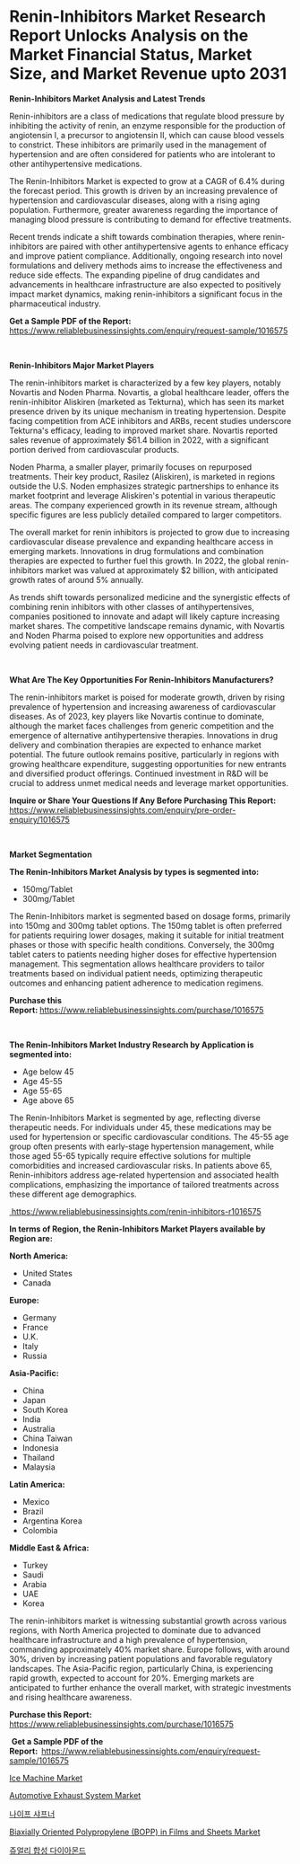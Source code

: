 <p><h1>Renin-Inhibitors Market Research Report Unlocks Analysis on the Market Financial Status, Market Size, and Market Revenue upto 2031</h1></p><p><strong>Renin-Inhibitors Market Analysis and Latest Trends</strong></p>
<p><p>Renin-inhibitors are a class of medications that regulate blood pressure by inhibiting the activity of renin, an enzyme responsible for the production of angiotensin I, a precursor to angiotensin II, which can cause blood vessels to constrict. These inhibitors are primarily used in the management of hypertension and are often considered for patients who are intolerant to other antihypertensive medications.</p><p>The Renin-Inhibitors Market is expected to grow at a CAGR of 6.4% during the forecast period. This growth is driven by an increasing prevalence of hypertension and cardiovascular diseases, along with a rising aging population. Furthermore, greater awareness regarding the importance of managing blood pressure is contributing to demand for effective treatments. </p><p>Recent trends indicate a shift towards combination therapies, where renin-inhibitors are paired with other antihypertensive agents to enhance efficacy and improve patient compliance. Additionally, ongoing research into novel formulations and delivery methods aims to increase the effectiveness and reduce side effects. The expanding pipeline of drug candidates and advancements in healthcare infrastructure are also expected to positively impact market dynamics, making renin-inhibitors a significant focus in the pharmaceutical industry.</p></p>
<p><strong>Get a Sample PDF of the Report:&nbsp;</strong> <a href="https://www.reliablebusinessinsights.com/enquiry/request-sample/1016575">https://www.reliablebusinessinsights.com/enquiry/request-sample/1016575</a></p>
<p>&nbsp;</p>
<p><strong>Renin-Inhibitors Major Market Players</strong></p>
<p><p>The renin-inhibitors market is characterized by a few key players, notably Novartis and Noden Pharma. Novartis, a global healthcare leader, offers the renin-inhibitor Aliskiren (marketed as Tekturna), which has seen its market presence driven by its unique mechanism in treating hypertension. Despite facing competition from ACE inhibitors and ARBs, recent studies underscore Tekturna's efficacy, leading to improved market share. Novartis reported sales revenue of approximately $61.4 billion in 2022, with a significant portion derived from cardiovascular products.</p><p>Noden Pharma, a smaller player, primarily focuses on repurposed treatments. Their key product, Rasilez (Aliskiren), is marketed in regions outside the U.S. Noden emphasizes strategic partnerships to enhance its market footprint and leverage Aliskiren's potential in various therapeutic areas. The company experienced growth in its revenue stream, although specific figures are less publicly detailed compared to larger competitors.</p><p>The overall market for renin inhibitors is projected to grow due to increasing cardiovascular disease prevalence and expanding healthcare access in emerging markets. Innovations in drug formulations and combination therapies are expected to further fuel this growth. In 2022, the global renin-inhibitors market was valued at approximately $2 billion, with anticipated growth rates of around 5% annually.</p><p>As trends shift towards personalized medicine and the synergistic effects of combining renin inhibitors with other classes of antihypertensives, companies positioned to innovate and adapt will likely capture increasing market shares. The competitive landscape remains dynamic, with Novartis and Noden Pharma poised to explore new opportunities and address evolving patient needs in cardiovascular treatment.</p></p>
<p>&nbsp;</p>
<p><strong>What Are The Key Opportunities For Renin-Inhibitors Manufacturers?</strong></p>
<p><p>The renin-inhibitors market is poised for moderate growth, driven by rising prevalence of hypertension and increasing awareness of cardiovascular diseases. As of 2023, key players like Novartis continue to dominate, although the market faces challenges from generic competition and the emergence of alternative antihypertensive therapies. Innovations in drug delivery and combination therapies are expected to enhance market potential. The future outlook remains positive, particularly in regions with growing healthcare expenditure, suggesting opportunities for new entrants and diversified product offerings. Continued investment in R&D will be crucial to address unmet medical needs and leverage market opportunities.</p></p>
<p><strong>Inquire or Share Your Questions If Any Before Purchasing This Report:</strong> <a href="https://www.reliablebusinessinsights.com/enquiry/pre-order-enquiry/1016575">https://www.reliablebusinessinsights.com/enquiry/pre-order-enquiry/1016575</a></p>
<p>&nbsp;</p>
<p><strong>Market Segmentation</strong></p>
<p><strong>The Renin-Inhibitors Market Analysis by types is segmented into:</strong></p>
<p><ul><li>150mg/Tablet</li><li>300mg/Tablet</li></ul></p>
<p><p>The Renin-Inhibitors market is segmented based on dosage forms, primarily into 150mg and 300mg tablet options. The 150mg tablet is often preferred for patients requiring lower dosages, making it suitable for initial treatment phases or those with specific health conditions. Conversely, the 300mg tablet caters to patients needing higher doses for effective hypertension management. This segmentation allows healthcare providers to tailor treatments based on individual patient needs, optimizing therapeutic outcomes and enhancing patient adherence to medication regimens.</p></p>
<p><strong>Purchase this Report:&nbsp;</strong><a href="https://www.reliablebusinessinsights.com/purchase/1016575">https://www.reliablebusinessinsights.com/purchase/1016575</a></p>
<p>&nbsp;</p>
<p><strong>The Renin-Inhibitors Market Industry Research by Application is segmented into:</strong></p>
<p><ul><li>Age below 45</li><li>Age 45-55</li><li>Age 55-65</li><li>Age above 65</li></ul></p>
<p><p>The Renin-Inhibitors Market is segmented by age, reflecting diverse therapeutic needs. For individuals under 45, these medications may be used for hypertension or specific cardiovascular conditions. The 45-55 age group often presents with early-stage hypertension management, while those aged 55-65 typically require effective solutions for multiple comorbidities and increased cardiovascular risks. In patients above 65, Renin-inhibitors address age-related hypertension and associated health complications, emphasizing the importance of tailored treatments across these different age demographics.</p></p>
<p><a href="https://www.reliablebusinessinsights.com/renin-inhibitors-r1016575">&nbsp;https://www.reliablebusinessinsights.com/renin-inhibitors-r1016575</a></p>
<p><strong>In terms of Region, the Renin-Inhibitors Market Players available by Region are:</strong></p>
<p>
    <p> <strong> North America: </strong>
        <ul>
            <li>United States</li>
            <li>Canada</li>
        </ul>
        </p> 
    <p> <strong> Europe: </strong>
        <ul>
            <li>Germany</li>
            <li>France</li>
            <li>U.K.</li>
            <li>Italy</li>
            <li>Russia</li>
        </ul>
        </p> 
    <p> <strong> Asia-Pacific: </strong>
        <ul>
            <li>China</li>
            <li>Japan</li>
            <li>South Korea</li>
            <li>India</li>
            <li>Australia</li>
            <li>China Taiwan</li>
            <li>Indonesia</li>
            <li>Thailand</li>
            <li>Malaysia</li>
        </ul>
        </p> 
    <p> <strong> Latin America: </strong>
        <ul>
            <li>Mexico</li>
            <li>Brazil</li>
            <li>Argentina Korea</li>
            <li>Colombia</li>
        </ul>
        </p> 
    <p> <strong> Middle East & Africa: </strong>
        <ul>
            <li>Turkey</li>
            <li>Saudi</li>
            <li>Arabia</li>
            <li>UAE</li>
            <li>Korea</li>
        </ul>
    </p>
    </p>
<p><p>The renin-inhibitors market is witnessing substantial growth across various regions, with North America projected to dominate due to advanced healthcare infrastructure and a high prevalence of hypertension, commanding approximately 40% market share. Europe follows, with around 30%, driven by increasing patient populations and favorable regulatory landscapes. The Asia-Pacific region, particularly China, is experiencing rapid growth, expected to account for 20%. Emerging markets are anticipated to further enhance the overall market, with strategic investments and rising healthcare awareness.</p></p>
<p><strong>Purchase this Report: </strong><a href="https://www.reliablebusinessinsights.com/purchase/1016575">https://www.reliablebusinessinsights.com/purchase/1016575</a></p>
<p>&nbsp;<strong>Get a Sample PDF of the Report:&nbsp;&nbsp;</strong><a href="https://www.reliablebusinessinsights.com/enquiry/request-sample/1016575">https://www.reliablebusinessinsights.com/enquiry/request-sample/1016575</a></p>
<p><strong></strong></p>
<p><p><a href="https://medium.com/@christopher.fisher66709/the-ice-machine-market-research-report-provides-an-in-depth-and-up-to-date-analysis-of-the-e94a86c9f8fb">Ice Machine Market</a></p><p><a href="https://www.linkedin.com/pulse/automotive-exhaust-system-industry-sector-new-technologies-bhkne?trackingId=RIdVAFj4TB6cyJxlVn2ZxA%3D%3D">Automotive Exhaust System Market</a></p><p><a href="https://medium.com/@leannebruen2023/%EC%84%B8%EA%B3%84-knife-sharpener-market-%EC%9D%80-2024%EC%97%90%EC%84%9C-2031%EB%A1%9C-%EC%97%B0%ED%8F%89%EA%B7%A0-%EC%A6%9D%EA%B0%80%EC%9C%A8%EC%9D%84-%EB%B3%B4%EC%9D%BC-%EA%B2%83%EC%9C%BC%EB%A1%9C-%EC%98%88%EC%83%81%EB%90%A9%EB%8B%88%EB%8B%A4-ff8c30e6535a">나이프 샤프너</a></p><p><a href="https://github.com/ryanbell8967/Market-Research-Report-List-1/blob/main/biaxially-oriented-polypropylene-bopp-in-films-and-sheets-market.md">Biaxially Oriented Polypropylene (BOPP) in Films and Sheets Market</a></p><p><a href="https://medium.com/@jasonhill6262/2024%EB%85%84%EB%B6%80%ED%84%B0-2031%EB%85%84%EA%B9%8C%EC%A7%80%EC%9D%98-%EB%B3%B4%EC%84%9D-%ED%95%A9%EC%84%B1-%EB%8B%A4%EC%9D%B4%EC%95%84%EB%AA%AC%EB%93%9C-%EC%8B%9C%EC%9E%A5-%EC%A0%84%EB%A7%9D-%EB%B0%8F-%EC%98%88%EC%B8%A1-4b17cd12807f">쥬얼리 합성 다이아몬드</a></p></p>